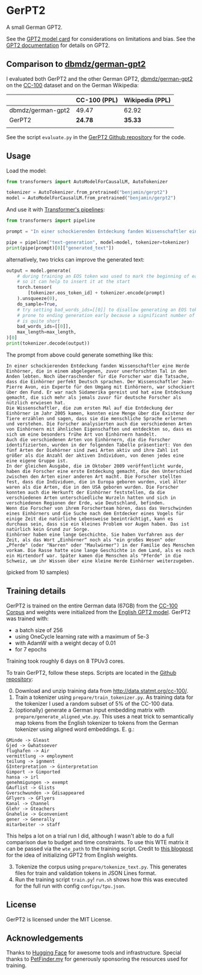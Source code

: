 # GerPT2

A small German GPT2.

See the [GPT2 model card](https://huggingface.co/gpt2) for considerations on limitations and bias. See the [GPT2 documentation](https://huggingface.co/transformers/model_doc/gpt2.html) for details on GPT2.

## Comparison to [dbmdz/german-gpt2](https://huggingface.co/dbmdz/german-gpt2)

I evaluated both GerPT2 and the other German GPT2, [dbmdz/german-gpt2](https://huggingface.co/dbmdz/german-gpt2) on the [CC-100](http://data.statmt.org/cc-100/) dataset and on the German Wikipedia:

|                   | CC-100 (PPL) | Wikipedia (PPL) |
|-------------------|--------------|-----------------|
| dbmdz/german-gpt2 | 49.47        | 62.92           |
| GerPT2            | __24.78__    | __35.33__       |
|                   |              |                 |

See the script `evaluate.py` in the [GerPT2 Github repository](https://github.com/bminixhofer/gerpt2) for the code.

## Usage

Load the model:

```python
from transformers import AutoModelForCausalLM, AutoTokenizer

tokenizer = AutoTokenizer.from_pretrained("benjamin/gerpt2")
model = AutoModelForCausalLM.from_pretrained("benjamin/gerpt2")
```

And use it with [Transformer's pipelines](https://huggingface.co/transformers/main_classes/pipelines.html):

```python
from transformers import pipeline

prompt = "In einer schockierenden Entdeckung fanden Wissenschaftler eine Herde Einhörner, die in einem abgelegenen, zuvor unerforschten Tal in den Anden lebten. Noch überraschender für die Forscher war die Tatsache, dass die Einhörner perfekt Deutsch sprachen."

pipe = pipeline("text-generation", model=model, tokenizer=tokenizer)
print(pipe(prompt)[0]["generated_text"])
```

alternatively, two tricks can improve the generated text:

```python
output = model.generate(
    # during training an EOS token was used to mark the beginning of each text
    # so it can help to insert it at the start
    torch.tensor(
        [tokenizer.eos_token_id] + tokenizer.encode(prompt)
    ).unsqueeze(0),
    do_sample=True,
    # try setting bad_words_ids=[[0]] to disallow generating an EOS token, without this the model is
    # prone to ending generation early because a significant number of texts from the training corpus
    # is quite short
    bad_words_ids=[[0]],
    max_length=max_length,
)[0]
print(tokenizer.decode(output))
```

The prompt from above could generate something like this:

```
In einer schockierenden Entdeckung fanden Wissenschaftler eine Herde Einhörner, die in einem abgelegenen, zuvor unerforschten Tal in den Anden lebten. Noch überraschender für die Forscher war die Tatsache, dass die Einhörner perfekt Deutsch sprachen. Der Wissenschaftler Jean-Pierre Avon, ein Experte für den Umgang mit Einhörnern, war schockiert über den Fund. Er war nach Südamerika gereist und hat eine Entdeckung gemacht, die sich mehr als jemals zuvor für deutsche Forscher als nützlich erwiesen hat.
Die Wissenschaftler, die zum ersten Mal auf die Entdeckung der Einhörner im Jahr 2005 kamen, konnten eine Menge über die Existenz der Tiere erzählen und sagen, dass sie die menschliche Sprache erlernen und verstehen. Die Forscher analysierten auch die verschiedenen Arten von Einhörnern mit ähnlichen Eigenschaften und entdeckten so, dass es sich um eine besonders frühe Art von Einhörnern handelt.
Auch die verschiedenen Arten von Einhörnern, die die Forscher identifizierten, wurden in der folgenden Tabelle präsentiert: Von den fünf Arten der Diehörner sind zwei Arten aktiv und ihre Zahl ist größer als die Anzahl der aktiven Individuen, von denen jedes eine eine eigene Gruppe ist.
In der gleichen Ausgabe, die im Oktober 2009 veröffentlicht wurde, haben die Forscher eine erste Entdeckung gemacht, die den Unterschied zwischen den Arten einer anderen Art macht. Die Forscher stellten fest, dass die Individuen, die in Europa geboren wurden, viel älter waren als die Arten, die in den USA geboren wurden. Die Forscher konnten auch die Herkunft der Einhörner feststellen, da die verschiedenen Arten unterschiedliche Wurzeln hatten und sich in verschiedenen Regionen der Erde, wie Deutschland, befinden.
Wenn die Forscher von ihrem Forscherteam hören, dass das Verschwinden eines Einhörners und die Suche nach dem Entdecker eines Vogels für einige Zeit die natürliche Lebensweise beeinträchtigt, kann es durchaus sein, dass sie ein kleines Problem vor Augen haben. Das ist natürlich kein Grund zur Sorge.
Einhörner haben eine lange Geschichte. Sie haben Vorfahren aus der Zeit, als das Wort „Einhörner“ noch als "ein großes Wesen" oder „Pferde" (oder "Narren" oder "Maulwürmer") in der Familie des Menschen vorkam. Die Rasse hatte eine lange Geschichte in dem Land, als es noch ein Hirtendorf war. Später kamen die Menschen als "Pferde" in die Schweiz, um ihr Wissen über eine kleine Herde Einhörner weiterzugeben.
```

(picked from 10 samples)

## Training details

GerPT2 is trained on the entire German data (67GB) from the [CC-100 Corpus](http://data.statmt.org/cc-100/) and weights were initialized from the [English GPT2 model](https://huggingface.co/gpt2). 
GerPT2 was trained with:

- a batch size of 256
- using OneCycle learning rate with a maximum of 5e-3
- with AdamW with a weight decay of 0.01
- for 7 epochs

Training took roughly 6 days on 8 TPUv3 cores.

To train GerPT2, follow these steps. Scripts are located in the [Github repository](https://github.com/bminixhofer/gerpt2):

0. Download and unzip training data from http://data.statmt.org/cc-100/.
1. Train a tokenizer using `prepare/train_tokenizer.py`. As training data for the tokenizer I used a random subset of 5% of the CC-100 data.
2. (optionally) generate a German input embedding matrix with `prepare/generate_aligned_wte.py`. This uses a neat trick to semantically map tokens from the English tokenizer to tokens from the German tokenizer using aligned word embeddings. E. g.:

```
ĠMinde -> Ġleast
Ġjed -> Ġwhatsoever
flughafen -> Air
vermittlung -> employment
teilung -> ignment
ĠInterpretation -> Ġinterpretation
Ġimport -> Ġimported
hansa -> irl
genehmigungen -> exempt
ĠAuflist -> Ġlists
Ġverschwunden -> Ġdisappeared
ĠFlyers -> ĠFlyers
Kanal -> Channel
Ġlehr -> Ġteachers
Ġnahelie -> Ġconvenient
gener -> Generally
mitarbeiter -> staff
```

This helps a lot on a trial run I did, although I wasn't able to do a full comparison due to budget and time constraints. To use this WTE matrix it can be passed via the `wte_path` to the training script. Credit to [this blogpost](https://medium.com/@pierre_guillou/faster-than-training-from-scratch-fine-tuning-the-english-gpt-2-in-any-language-with-hugging-f2ec05c98787) for the idea of initializing GPT2 from English weights. 

3. Tokenize the corpus using `prepare/tokenize_text.py`. This generates files for train and validation tokens in JSON Lines format.
4. Run the training script `train.py`! `run.sh` shows how this was executed for the full run with config `configs/tpu.json`.

## License

GerPT2 is licensed under the MIT License.

## Acknowledgements

Thanks to [Hugging Face](https://huggingface.co) for awesome tools and infrastructure.
Special thanks to [PetFinder.my](https://www.petfinder.my/) for generously sponsoring the resources used for training.